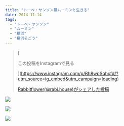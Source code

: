 ```yaml
---
title: "トーベ・ヤンソン展ムーミンと生きる"
date: 2014-11-14
tags: 
  - "トーベ・ヤンソン"
  - "ムーミン"
  - "横浜"
  - "横浜そごう"
---
```


> [
> 
> この投稿をInstagramで見る
> 
> ](https://www.instagram.com/p/Bh8wpSqhxfd/?utm_source=ig_embed&utm_campaign=loading)
> 
> [Rabbitflower(@rabi.house)がシェアした投稿](https://www.instagram.com/p/Bh8wpSqhxfd/?utm_source=ig_embed&utm_campaign=loading)

<script async src="//www.instagram.com/embed.js"></script>

![](images/image-50.jpg)

![](images/image-51.jpg)

![](images/image-52.jpg)
